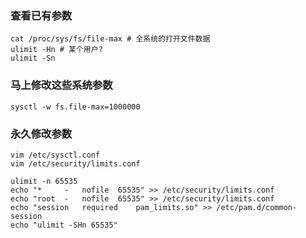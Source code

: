 ### 查看已有参数
```
cat /proc/sys/fs/file-max # 全系统的打开文件数据
ulimit -Hn # 某个用户?
ulimit -Sn
```

### 马上修改这些系统参数
```
sysctl -w fs.file-max=1000000
```
### 永久修改参数
```
vim /etc/sysctl.conf
vim /etc/security/limits.conf
```

```
ulimit -n 65535
echo "*     -   nofile  65535" >> /etc/security/limits.conf
echo "root  -   nofile  65535" >> /etc/security/limits.conf
echo "session   required    pam_limits.so" >> /etc/pam.d/common-session
echo "ulimit -SHn 65535"
```